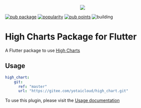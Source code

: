 <p align="center">
<img src="https://i.ibb.co/GnKh9tp/kisspng-highsoft-highcharts-data-visualization-technology-crisp-5b0bc0d5cc2c53-729988461527496917836.jpg" />
</p>

[![pub package](https://img.shields.io/pub/v/high_chart.svg?label=high_chart&color=blue)](https://pub.dev/packages/high_chart)
[![popularity](https://badges.bar/high_chart/popularity)](https://pub.dev/packages/high_chart/score)
[![pub points](https://badges.bar/high_chart/pub%20points)](https://pub.dev/packages/high_chart/score)
![building](https://github.com/senthilnasa/high_chart/workflows/build/badge.svg)

# High Charts Package for Flutter

A Flutter package to use [High Charts](https://www.highcharts.com/)

## Usage

```yml
high_chart:
    git:
      ref: "master"
      url: "https://gitee.com/yotaicloud/high_chart.git"
```

To use this plugin, please visit the [Usage documentation](https://github.com/senthilnasa/high_chart/wiki)
